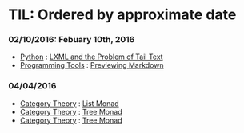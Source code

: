# TIL: Ordered by approximate date

### 02/10/2016: Febuary 10th, 2016

- [Python](til/python) : [LXML and the Problem of Tail Text](til/python/lxml-and-tail-text.md)
- [Programming Tools](til/programming_tools) : [Previewing Markdown](til/programming_tools/previewing-markdown.md)

### 04/04/2016

- [Category Theory](til/category_theory) : [List Monad](til/category_theory/list-monad.md)
- [Category Theory](til/category_theory) : [Tree Monad](til/category_theory/tree-monad.md)
- [Category Theory](til/category_theory) : [Tree Monad](til/category_theory/assertion-monad.md)
